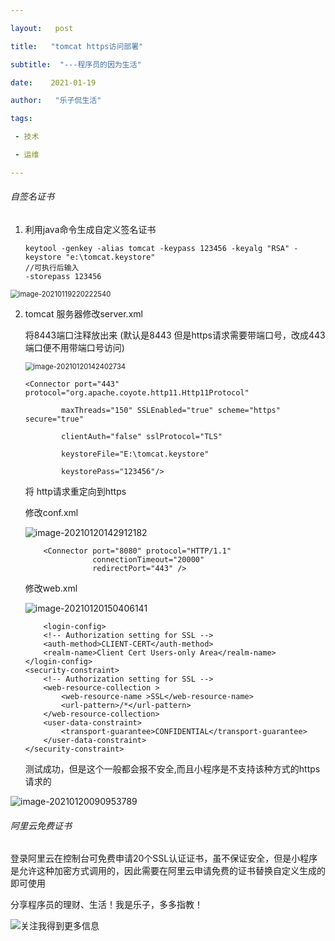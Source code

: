 ```yaml
---

layout:   post

title:   "tomcat https访问部署"

subtitle:  "---程序员的因为生活"

date:    2021-01-19

author:   "乐子侃生活"

tags:

 - 技术

 - 运维

---
```




###### 自签名证书

1. 利用java命令生成自定义签名证书

   ```
   keytool -genkey -alias tomcat -keypass 123456 -keyalg "RSA" -keystore "e:\tomcat.keystore" 
   //可执行后输入
   -storepass 123456
   ```
<!--more-->
   

<img src="https://gitee.com/yingle1991/resource/raw/master/static/blog/image-20210119220222540.png" alt="image-20210119220222540" style="zoom:80%;" />

2. tomcat 服务器修改server.xml



   将8443端口注释放出来 (默认是8443 但是https请求需要带端口号，改成443端口便不用带端口号访问)

   <img src="https://gitee.com/yingle1991/resource/raw/master/static/blog/image-20210120142402734.png" alt="image-20210120142402734" style="zoom:80%;" />

   ```
   <Connector port="443" protocol="org.apache.coyote.http11.Http11Protocol"
   
           maxThreads="150" SSLEnabled="true" scheme="https" secure="true"
   
           clientAuth="false" sslProtocol="TLS" 
   
           keystoreFile="E:\tomcat.keystore" 
   
           keystorePass="123456"/>
   ```

   将 http请求重定向到https

   修改conf.xml

   ![image-20210120142912182](https://gitee.com/yingle1991/resource/raw/master/static/blog/image-20210120142912182.png)

   ```
       <Connector port="8080" protocol="HTTP/1.1"
                  connectionTimeout="20000"
                  redirectPort="443" />
   ```

   修改web.xml

   ![image-20210120150406141](https://gitee.com/yingle1991/resource/raw/master/static/blog/image-20210120150406141.png)

   ```
       <login-config>    
       <!-- Authorization setting for SSL -->    
       <auth-method>CLIENT-CERT</auth-method>    
       <realm-name>Client Cert Users-only Area</realm-name>    
   </login-config>    
   <security-constraint>    
       <!-- Authorization setting for SSL -->    
       <web-resource-collection >    
           <web-resource-name >SSL</web-resource-name>    
           <url-pattern>/*</url-pattern>    
       </web-resource-collection>    
       <user-data-constraint>    
           <transport-guarantee>CONFIDENTIAL</transport-guarantee>    
       </user-data-constraint>    
   </security-constraint>
   ```

   测试成功，但是这个一般都会报不安全,而且小程序是不支持该种方式的https请求的



![image-20210120090953789](https://gitee.com/yingle1991/resource/raw/master/static/blog/image-20210120090953789.png)

###### 阿里云免费证书

​	登录阿里云在控制台可免费申请20个SSL认证证书，虽不保证安全，但是小程序是允许这种加密方式调用的，因此需要在阿里云申请免费的证书替换自定义生成的即可使用





分享程序员的理财、生活！我是乐子，多多指教！



 ![关注我得到更多信息](https://gitee.com/yingle1991/resource/raw/master/static/blog/passme.png)
